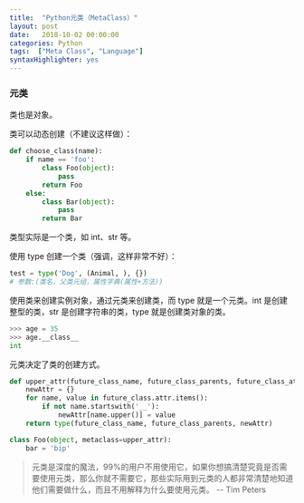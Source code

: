 ```yaml
---
title:  "Python元类（MetaClass）"
layout: post
date:   2018-10-02 00:00:00
categories: Python
tags:  ["Meta Class", "Language"]
syntaxHighlighter: yes
---
```


### 元类

类也是对象。

类可以动态创建（不建议这样做）：

```python
def choose_class(name):
    if name == 'foo':
        class Foo(object):
            pass
        return Foo
    else:
        class Bar(object):
            pass
        return Bar
```

类型实际是一个类，如 int、str 等。

<!--more-->

使用 type 创建一个类（强调，这样非常不好）：

```Python
test = type('Dog', (Animal, ), {})
# 参数:(类名，父类元组，属性字典(属性+方法))
```

使用类来创建实例对象，通过元类来创建类，而 type 就是一个元类。int 是创建整型的类，str 是创建字符串的类，type 就是创建类对象的类。

```python
>>> age = 35
>>> age.__class__
int
```



元类决定了类的创建方式。

```python
def upper_attr(future_class_name, future_class_parents, future_class_attr):
    newAttr = {}
    for name, value in future_class.attr.items():
        if not name.startswith('__'):
            newAttr[name.upper()] = value
    return type(future_class_name, future_class_parents, newAttr)

class Foo(object, metaclass=upper_attr):
    bar = 'bip'
```



> 元类是深度的魔法，99%的用户不用使用它，如果你想搞清楚究竟是否需要使用元类，那么你就不需要它，那些实际用到元类的人都非常清楚地知道他们需要做什么，而且不用解释为什么要使用元类。 -- Tim Peters
